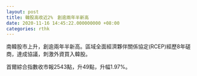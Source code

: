 ```yaml
---
layout: post
title: 韓股高收近2%　創逾兩年半新高
date: 2020-11-16 14:45:22.000000000 +08:00
categories: rthk
---
```


南韓股市上升，創逾兩年半新高。區域全面經濟夥伴關係協定(RCEP)經歷8年磋商，達成協議，刺激外資買入韓股。

首爾綜合指數收市報2543點，升49點，升幅1.97%。
